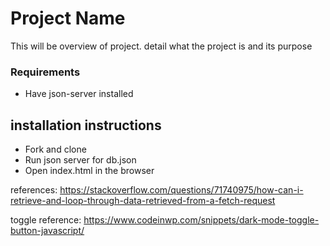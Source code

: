 # Project Name 
This will be overview of project. detail what the project is and its purpose 

### Requirements 
* Have json-server installed 

## installation instructions 
* Fork and clone
* Run json server for db.json
* Open index.html in the browser 


references: https://stackoverflow.com/questions/71740975/how-can-i-retrieve-and-loop-through-data-retrieved-from-a-fetch-request

toggle reference: https://www.codeinwp.com/snippets/dark-mode-toggle-button-javascript/